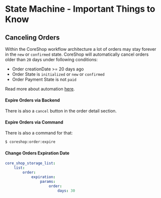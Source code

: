 # State Machine - Important Things to Know

## Canceling Orders
Within the CoreShop workflow architecture a lot of orders may stay forever in the `new` or `confirmed` state.
CoreShop will automatically cancel orders older than `20` days under following conditions:

- Order creationDate >= 20 days ago
- Order State is `initialized` or `new` or `confirmed`
- Order Payment State is not `paid`

Read more about automation [here](../../02_User_Documentation/10_Automation/index.md).

#### Expire Orders via Backend
There is also a `cancel` button in the order detail section.

#### Expire Orders via Command
There is also a command for that:

```bash
$ coreshop:order:expire
```

#### Change Orders Expiration Date

```yml
core_shop_storage_list:
    list:
        order:
            expiration:
                params:
                    order:
                        days: 30
```
